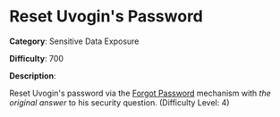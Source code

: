 # Reset Uvogin's Password

**Category**: Sensitive Data Exposure

**Difficulty**: 700

**Description**:

Reset Uvogin's password via the <a href="/#/forgot-password">Forgot Password</a> mechanism with <i>the original answer</i> to his security question. (Difficulty Level: 4)
